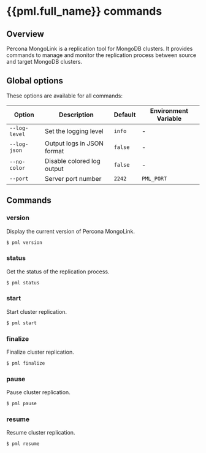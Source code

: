 # {{pml.full_name}} commands

## Overview

Percona MongoLink is a replication tool for MongoDB clusters. It provides commands to manage and monitor the replication process between source and target MongoDB clusters.

## Global options

These options are available for all commands:

| Option | Description | Default | Environment Variable |
|--------|-------------|---------|----------------------|
| `--log-level` | Set the logging level | `info` | - |
| `--log-json` | Output logs in JSON format | `false` | - |
| `--no-color` | Disable colored log output | `false` | - |
| `--port` | Server port number | `2242` | `PML_PORT` |

## Commands

### version

Display the current version of Percona MongoLink.

```{.bash data-prompt="$"$}
$ pml version
```

### status

Get the status of the replication process.

```{.bash data-prompt="$"$}
$ pml status
```

### start

Start cluster replication.

```{.bash data-prompt="$"$}
$ pml start
```


### finalize

Finalize cluster replication.

```{.bash data-prompt="$"$}
$ pml finalize
```

### pause

Pause cluster replication.

```{.bash data-prompt="$"$}
$ pml pause
```

### resume

Resume cluster replication.

```{.bash data-prompt="$"$}
$ pml resume
```


